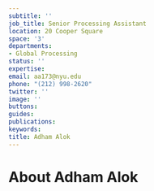 ```yaml
---
subtitle: ''
job_title: Senior Processing Assistant
location: 20 Cooper Square
space: '3'
departments:
- Global Processing
status: ''
expertise: 
email: aa173@nyu.edu
phone: "(212) 998-2620"
twitter: ''
image: ''
buttons: 
guides: 
publications: 
keywords: 
title: Adham Alok
---
```


# About Adham Alok